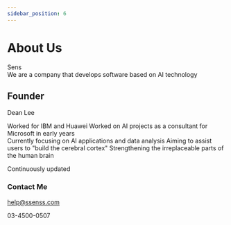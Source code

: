 ```yaml
---
sidebar_position: 6
---
```


# About Us

 Sens  
 We are a company that develops software based on AI technology

## Founder

Dean Lee

Worked for IBM and Huawei
Worked on AI projects as a consultant for Microsoft in early years  
Currently focusing on AI applications and data analysis 
Aiming to assist users to "build the cerebral cortex" 
Strengthening the irreplaceable parts of the human brain

Continuously updated  

### Contact Me  

help@ssenss.com

03-4500-0507
